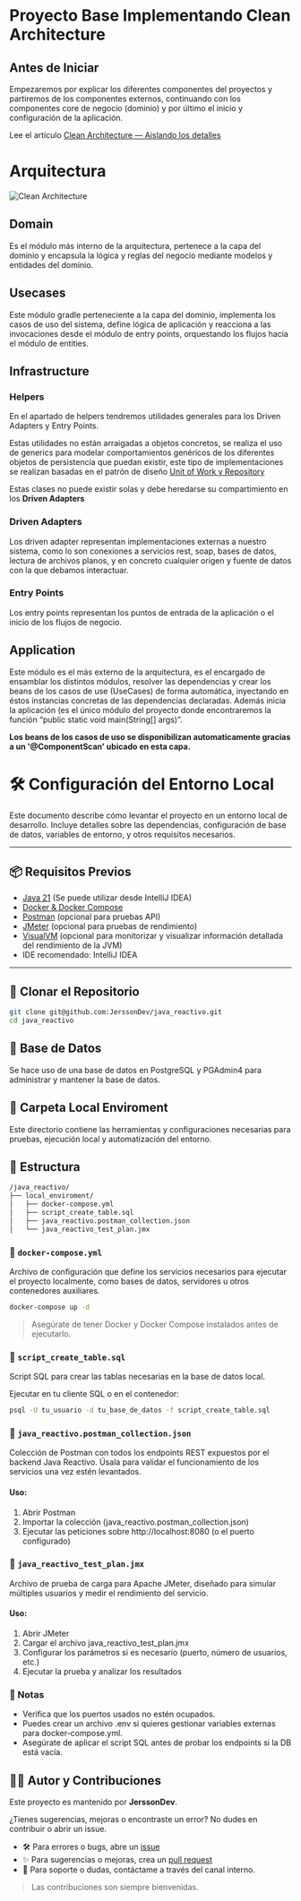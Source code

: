 # Proyecto Base Implementando Clean Architecture

## Antes de Iniciar

Empezaremos por explicar los diferentes componentes del proyectos y partiremos de los componentes externos, continuando con los componentes core de negocio (dominio) y por último el inicio y configuración de la aplicación.

Lee el artículo [Clean Architecture — Aislando los detalles](https://medium.com/bancolombia-tech/clean-architecture-aislando-los-detalles-4f9530f35d7a)

# Arquitectura

![Clean Architecture](https://miro.medium.com/max/1400/1*ZdlHz8B0-qu9Y-QO3AXR_w.png)

## Domain

Es el módulo más interno de la arquitectura, pertenece a la capa del dominio y encapsula la lógica y reglas del negocio mediante modelos y entidades del dominio.

## Usecases

Este módulo gradle perteneciente a la capa del dominio, implementa los casos de uso del sistema, define lógica de aplicación y reacciona a las invocaciones desde el módulo de entry points, orquestando los flujos hacia el módulo de entities.

## Infrastructure

### Helpers

En el apartado de helpers tendremos utilidades generales para los Driven Adapters y Entry Points.

Estas utilidades no están arraigadas a objetos concretos, se realiza el uso de generics para modelar comportamientos
genéricos de los diferentes objetos de persistencia que puedan existir, este tipo de implementaciones se realizan
basadas en el patrón de diseño [Unit of Work y Repository](https://medium.com/@krzychukosobudzki/repository-design-pattern-bc490b256006)

Estas clases no puede existir solas y debe heredarse su compartimiento en los **Driven Adapters**

### Driven Adapters

Los driven adapter representan implementaciones externas a nuestro sistema, como lo son conexiones a servicios rest,
soap, bases de datos, lectura de archivos planos, y en concreto cualquier origen y fuente de datos con la que debamos
interactuar.

### Entry Points

Los entry points representan los puntos de entrada de la aplicación o el inicio de los flujos de negocio.

## Application

Este módulo es el más externo de la arquitectura, es el encargado de ensamblar los distintos módulos, resolver las dependencias y crear los beans de los casos de use (UseCases) de forma automática, inyectando en éstos instancias concretas de las dependencias declaradas. Además inicia la aplicación (es el único módulo del proyecto donde encontraremos la función “public static void main(String[] args)”.

**Los beans de los casos de uso se disponibilizan automaticamente gracias a un '@ComponentScan' ubicado en esta capa.**


# 🛠️ Configuración del Entorno Local

Este documento describe cómo levantar el proyecto en un entorno local de desarrollo. Incluye detalles sobre las dependencias, configuración de base de datos, variables de entorno, y otros requisitos necesarios.

---

## 📦 Requisitos Previos

- [Java 21](https://www.oracle.com/java/technologies/javase-downloads.html) (Se puede utilizar desde IntelliJ IDEA)
- [Docker & Docker Compose](https://www.docker.com/products/docker-desktop)
- [Postman](https://www.postman.com/downloads/) (opcional para pruebas API)
- [JMeter](https://jmeter.apache.org/download_jmeter.cgi) (opcional para pruebas de rendimiento)
- [VisualVM](https://visualvm.github.io/download.html) (opcional para monitorizar y visualizar información detallada del rendimiento de la JVM)
- IDE recomendado: IntelliJ IDEA

---

## 📁 Clonar el Repositorio

```bash
git clone git@github.com:JerssonDev/java_reactivo.git
cd java_reactivo
```

## 🐘 Base de Datos

Se hace uso de una base de datos en PostgreSQL y PGAdmin4 para administrar y mantener la base de datos.

## 📁 Carpeta Local Enviroment

Este directorio contiene las herramientas y configuraciones necesarias para pruebas, ejecución local y automatización del entorno.

## 📁 Estructura

```bash
/java_reactivo/
├── local_enviroment/
│   ├── docker-compose.yml
│   ├── script_create_table.sql
│   ├── java_reactivo.postman_collection.json
│   └── java_reactivo_test_plan.jmx
```

### 📄 `docker-compose.yml`

Archivo de configuración que define los servicios necesarios para ejecutar el proyecto localmente, como bases de datos, servidores u otros contenedores auxiliares.

```bash
docker-compose up -d
```
> Asegúrate de tener Docker y Docker Compose instalados antes de ejecutarlo.


### 📄 `script_create_table.sql`

Script SQL para crear las tablas necesarias en la base de datos local.

Ejecutar en tu cliente SQL o en el contenedor:

```bash
psql -U tu_usuario -d tu_base_de_datos -f script_create_table.sql
```

### 📄 `java_reactivo.postman_collection.json`

Colección de Postman con todos los endpoints REST expuestos por el backend Java Reactivo. Úsala para validar el funcionamiento de los servicios una vez estén levantados.

#### Uso:
1. Abrir Postman
2. Importar la colección (java_reactivo.postman_collection.json)
3. Ejecutar las peticiones sobre http://localhost:8080 (o el puerto configurado)


### 📄 `java_reactivo_test_plan.jmx`

Archivo de prueba de carga para Apache JMeter, diseñado para simular múltiples usuarios y medir el rendimiento del servicio.

#### Uso:
1. Abrir JMeter
2. Cargar el archivo java_reactivo_test_plan.jmx
3. Configurar los parámetros si es necesario (puerto, número de usuarios, etc.)
4. Ejecutar la prueba y analizar los resultados

### 📝 Notas

- Verifica que los puertos usados no estén ocupados.
- Puedes crear un archivo .env si quieres gestionar variables externas para docker-compose.yml.
- Asegúrate de aplicar el script SQL antes de probar los endpoints si la DB está vacía.

## 👨‍💻 Autor y Contribuciones

Este proyecto es mantenido por **JerssonDev**.

¿Tienes sugerencias, mejoras o encontraste un error? No dudes en contribuir o abrir un issue.

- 🛠 Para errores o bugs, abre un [issue](https://github.com/JerssonDev/java_reactivo/issues)
- ✨ Para sugerencias o mejoras, crea un [pull request](https://github.com/JerssonDev/java_reactivo/pulls)
- 💬 Para soporte o dudas, contáctame a través del canal interno.

> Las contribuciones son siempre bienvenidas.
